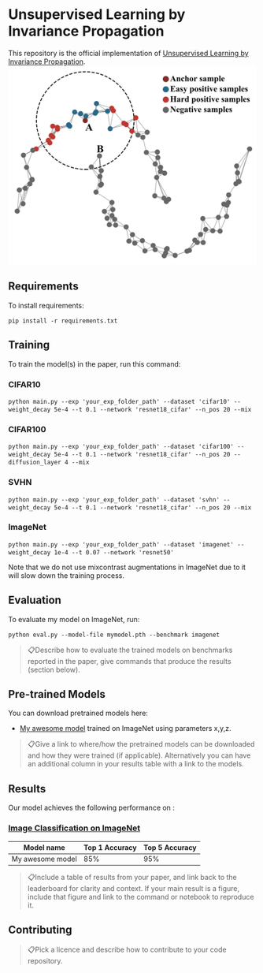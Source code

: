 # Unsupervised Learning by Invariance Propagation

This repository is the official implementation of [Unsupervised Learning by Invariance Propagation](https://arxiv.org/abs/---). 
![concept](https://github.com/WangFeng18/InvariancePropagation/blob/master/concept.png)
<!-- > 📋Optional: include a graphic explaining your approach/main result, bibtex entry, link to demos, blog posts and tutorials -->
## Requirements

To install requirements:

```setup
pip install -r requirements.txt
```

## Training
To train the model(s) in the paper, run this command:
### CIFAR10
```train
python main.py --exp 'your_exp_folder_path' --dataset 'cifar10' --weight_decay 5e-4 --t 0.1 --network 'resnet18_cifar' --n_pos 20 --mix
```
### CIFAR100
```train
python main.py --exp 'your_exp_folder_path' --dataset 'cifar100' --weight_decay 5e-4 --t 0.1 --network 'resnet18_cifar' --n_pos 20 --diffusion_layer 4 --mix
```
### SVHN
```train
python main.py --exp 'your_exp_folder_path' --dataset 'svhn' --weight_decay 5e-4 --t 0.1 --network 'resnet18_cifar' --n_pos 20 --mix
```

### ImageNet
```train
python main.py --exp 'your_exp_folder_path' --dataset 'imagenet' --weight_decay 1e-4 --t 0.07 --network 'resnet50'
```

Note that we do not use mixcontrast augmentations in ImageNet due to it will slow down the training process.

## Evaluation

To evaluate my model on ImageNet, run:

```eval
python eval.py --model-file mymodel.pth --benchmark imagenet
```
> 📋Describe how to evaluate the trained models on benchmarks reported in the paper, give commands that produce the results (section below).
## Pre-trained Models

You can download pretrained models here:

- [My awesome model](https://drive.google.com/mymodel.pth) trained on ImageNet using parameters x,y,z. 

> 📋Give a link to where/how the pretrained models can be downloaded and how they were trained (if applicable).  Alternatively you can have an additional column in your results table with a link to the models.
## Results

Our model achieves the following performance on :

### [Image Classification on ImageNet](https://paperswithcode.com/sota/image-classification-on-imagenet)

| Model name         | Top 1 Accuracy  | Top 5 Accuracy |
| ------------------ |---------------- | -------------- |
| My awesome model   |     85%         |      95%       |

> 📋Include a table of results from your paper, and link back to the leaderboard for clarity and context. If your main result is a figure, include that figure and link to the command or notebook to reproduce it. 

## Contributing

> 📋Pick a licence and describe how to contribute to your code repository. 